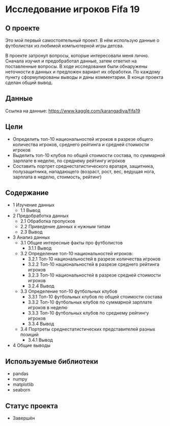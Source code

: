 # Исследование игроков Fifa 19

## О проекте

Это мой первый самостоятельный проект. В нём использую данные о футболистах из любимой компьютерной игры детсва. 

В проекте затронул вопросы, которые интересовали меня лично. Сначала изучил и предобработал данные, затем ответил на поставленные вопросы. В ходе исследования были обнаружены неточности в данных и предложен вариант их обработки. По каждому пункту сформулированы выводы и даны комментарии. В конце проекта сделан общий вывод. 

## Данные

Ссылка на данные: https://www.kaggle.com/karangadiya/fifa19

## Цели
- Определить топ-10 национальностей игроков в разрезе общего количества игроков, среднего рейтинга и средней стоимости игроков
- Выделить топ-10 клубов по общей стоимости состава, по суммарной зарплате в неделю, по среднему рейтингу игроков 
- Составить портрет среднестатистического вратаря, защитника, полузащитника, нападающего (возраст, рост, вес, ведущая нога, зарплата в неделю, стоимость, рейтинг)

## Содержание

- 1  Изучение данных
  - 1.1  Вывод
- 2  Предобработка данных
  - 2.1  Обработка пропусков
  - 2.2  Приведение данных к нужным типам
  - 2.3  Вывод
- 3  Анализ данных
  - 3.1  Общие интересные факты про футболистов
    - 3.1.1  Вывод
  - 3.2  Определение топ-10 национальностей игроков:
    - 3.2.1  Топ-10 национальностей в разрезе количества игроков
    - 3.2.2  Топ-10 национальностей в разрезе среднего рейтинга игроков
    - 3.2.3  Топ-10 национальностей в разрезе средней стоимости игроков
    - 3.2.4  Вывод
  - 3.3  Определение топ-10 футбольных клубов
    - 3.3.1  Топ-10 футбольных клубов по общей стоимости состава
    - 3.3.2  Топ-10 футбольных клубов по суммарной зарплате игроков в неделю
    - 3.3.3  Топ-10 футбольных клубов по среднему рейтингу игроков
    - 3.3.4  Вывод
  - 3.4  Портреты среднестатистических представителей разных позиций
    - 3.4.1  Вывод
- 4  Общие выводы

## Используемые библиотеки
- pandas
- numpy 
- matplotlib
- seaborn

## Статус проекта
- Завершён
